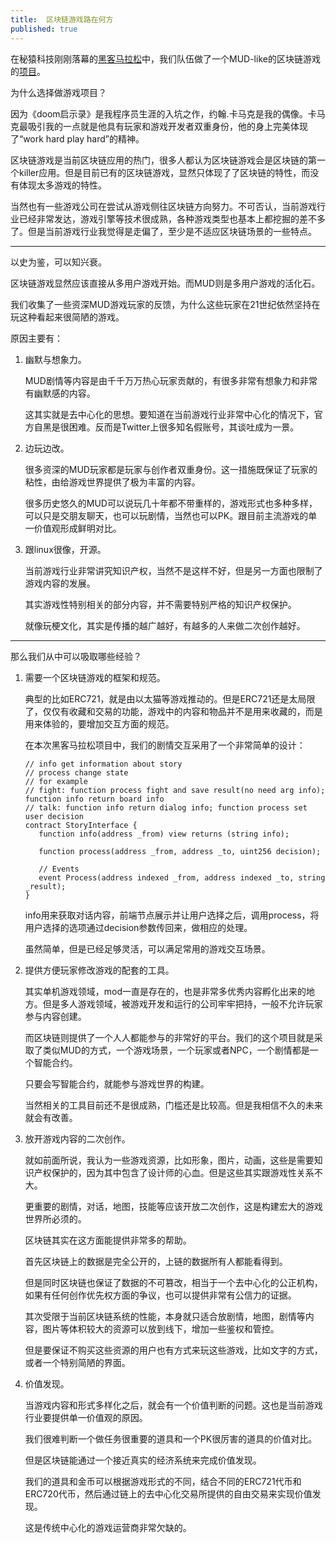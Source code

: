 ```yaml
---
title:  区块链游戏路在何方
published: true
---
```


在秘猿科技刚刚落幕的[黑客马拉松](https://github.com/CryptapeHackathon)中，我们队伍做了一个MUD-like的区块链游戏的[项目](https://github.com/CryptapeHackathon/SummerWars)。

为什么选择做游戏项目？

因为《doom启示录》是我程序员生涯的入坑之作，约翰.卡马克是我的偶像。卡马克最吸引我的一点就是他具有玩家和游戏开发者双重身份，他的身上完美体现了“work hard play hard”的精神。

区块链游戏是当前区块链应用的热门，很多人都认为区块链游戏会是区块链的第一个killer应用。但是目前已有的区块链游戏，显然只体现了了区块链的特性，而没有体现太多游戏的特性。

当然也有一些游戏公司在尝试从游戏侧往区块链方向努力。不可否认，当前游戏行业已经非常发达，游戏引擎等技术很成熟，各种游戏类型也基本上都挖掘的差不多了。但是当前游戏行业我觉得是走偏了，至少是不适应区块链场景的一些特点。

---

以史为鉴，可以知兴衰。

区块链游戏显然应该直接从多用户游戏开始。而MUD则是多用户游戏的活化石。

我们收集了一些资深MUD游戏玩家的反馈，为什么这些玩家在21世纪依然坚持在玩这种看起来很简陋的游戏。

原因主要有：

1. 幽默与想象力。

   MUD剧情等内容是由千千万万热心玩家贡献的，有很多非常有想象力和非常有幽默感的内容。

   这其实就是去中心化的思想。要知道在当前游戏行业非常中心化的情况下，官方自黑是很困难。反而是Twitter上很多知名假账号，其谈吐成为一景。

   

2. 边玩边改。

   很多资深的MUD玩家都是玩家与创作者双重身份。这一措施既保证了玩家的粘性，由给游戏世界提供了极为丰富的内容。

   很多历史悠久的MUD可以说玩几十年都不带重样的，游戏形式也多种多样，可以只是交朋友聊天，也可以玩剧情，当然也可以PK。跟目前主流游戏的单一价值观形成鲜明对比。

   

3. 跟linux很像，开源。

   当前游戏行业非常讲究知识产权，当然不是这样不好，但是另一方面也限制了游戏内容的发展。

   其实游戏性特别相关的部分内容，并不需要特别严格的知识产权保护。

   就像玩梗文化，其实是传播的越广越好，有越多的人来做二次创作越好。

---

那么我们从中可以吸取哪些经验？

1. 需要一个区块链游戏的框架和规范。

   典型的比如ERC721，就是由以太猫等游戏推动的。但是ERC721还是太局限了，仅仅有收藏和交易的功能，游戏中的内容和物品并不是用来收藏的，而是用来体验的，要增加交互方面的规范。

   在本次黑客马拉松项目中，我们的剧情交互采用了一个非常简单的设计：

   ```solidity
   // info get information about story
   // process change state
   // for example
   // fight: function process fight and save result(no need arg info); function info return board info  
   // talk: function info return dialog info; function process set user decision
   contract StoryInterface {
      function info(address _from) view returns (string info);
   
      function process(address _from, address _to, uint256 decision);
   
      // Events
      event Process(address indexed _from, address indexed _to, string _result);
   }
   ```

   info用来获取对话内容，前端节点展示并让用户选择之后，调用process，将用户选择的选项通过decision参数传回来，做相应的处理。

   虽然简单，但是已经足够灵活，可以满足常用的游戏交互场景。

   

2. 提供方便玩家修改游戏的配套的工具。

   其实单机游戏领域，mod一直是存在的，也是非常多优秀内容孵化出来的地方。但是多人游戏领域，被游戏开发和运行的公司牢牢把持，一般不允许玩家参与内容创建。

   而区块链则提供了一个人人都能参与的非常好的平台。我们的这个项目就是采取了类似MUD的方式，一个游戏场景，一个玩家或者NPC，一个剧情都是一个智能合约。

   只要会写智能合约，就能参与游戏世界的构建。

   当然相关的工具目前还不是很成熟，门槛还是比较高。但是我相信不久的未来就会有改善。

3. 放开游戏内容的二次创作。

   就如前面所说，我认为一些游戏资源，比如形象，图片，动画，这些是需要知识产权保护的，因为其中包含了设计师的心血。但是这些其实跟游戏性关系不大。

   更重要的剧情，对话，地图，技能等应该开放二次创作，这是构建宏大的游戏世界所必须的。

   区块链其实在这方面能提供非常多的帮助。

   首先区块链上的数据是完全公开的，上链的数据所有人都能看得到。

   但是同时区块链也保证了数据的不可篡改，相当于一个去中心化的公正机构，如果有任何创作优先权方面的争议，也可以提供非常有公信力的证据。

   其次受限于当前区块链系统的性能，本身就只适合放剧情，地图，剧情等内容，图片等体积较大的资源可以放到线下，增加一些鉴权和管控。

   但是要保证不购买这些资源的用户也有方式来玩这些游戏，比如文字的方式，或者一个特别简陋的界面。

4. 价值发现。

   当游戏内容和形式多样化之后，就会有一个价值判断的问题。这也是当前游戏行业要提供单一价值观的原因。

   我们很难判断一个做任务很重要的道具和一个PK很厉害的道具的价值对比。

   但是区块链能通过一个接近真实的经济系统来完成价值发现。

   我们的道具和金币可以根据游戏形式的不同，结合不同的ERC721代币和ERC720代币，然后通过链上的去中心化交易所提供的自由交易来实现价值发现。

   这是传统中心化的游戏运营商非常欠缺的。